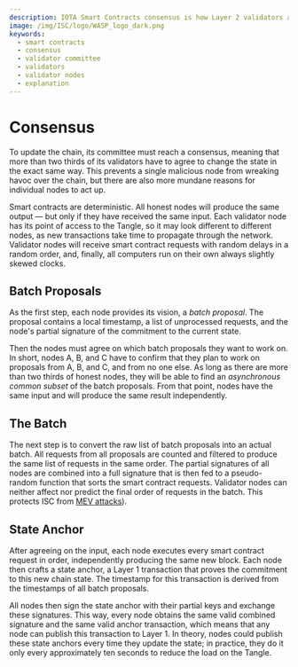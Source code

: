 ```yaml
---
description: IOTA Smart Contracts consensus is how Layer 2 validators agree to change the chain state in the same way.
image: /img/ISC/logo/WASP_logo_dark.png
keywords:
  - smart contracts
  - consensus
  - validator committee
  - validators
  - validator nodes
  - explanation
---
```


# Consensus

To update the chain, its committee must reach a consensus, meaning that more than two thirds of its validators have to
agree to change the state in the exact same way.
This prevents a single malicious node from wreaking havoc over the chain, but there are also more mundane reasons for
individual nodes to act up.

Smart contracts are deterministic. All honest nodes will produce the same output — but only if they have received the
same input. Each validator node has its point of access to the Tangle, so it may look different to different nodes, as
new transactions take time to propagate through the network. Validator nodes will receive smart contract requests with
random delays in a random order, and, finally, all computers run on their own always slightly skewed clocks.

## Batch Proposals

As the first step, each node provides its vision, a _batch proposal_. The proposal contains a local timestamp, a list of
unprocessed requests, and the node's partial signature of the commitment to the current state.

Then the nodes must agree on which batch proposals they want to work on. In short, nodes A, B, and C have to confirm
that they plan to work on proposals from A, B, and C, and from no one else. As long as there are more than two thirds of
honest nodes, they will be able to find an _asynchronous common subset_ of the batch proposals. From that point, nodes
have the same input and will produce the same result independently.

## The Batch

The next step is to convert the raw list of batch proposals into an actual batch. All requests from all proposals are
counted and filtered to produce the same list of requests in the same order.
The partial signatures of all nodes are combined into a full signature that is then fed to a pseudo-random function that
sorts the smart contract requests.
Validator nodes can neither affect nor predict the final order of requests in the batch. This protects ISC
from [MEV attacks](https://ethereum.org/en/developers/docs/mev/)).

## State Anchor

After agreeing on the input, each node executes every smart contract request in order, independently producing the same
new block. Each node then crafts a state anchor, a Layer 1 transaction that proves the commitment to this new chain
state. The timestamp for this transaction is derived from the timestamps of all batch proposals.

All nodes then sign the state anchor with their partial keys and exchange these signatures. This way, every node obtains
the same valid combined signature and the same valid anchor transaction, which means that any node can publish this
transaction to Layer 1. In theory, nodes could publish these state anchors every time they update the state; in
practice, they do it only every approximately ten seconds to reduce the load on the Tangle.
